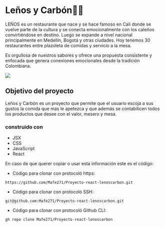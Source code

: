 # Leños y Carbón🥩🔥

LEÑOS es un restaurante que nace y se hace famoso en Cali donde se vuelve parte de la cultura y se conecta emocionalmente con los caleños convirtiéndose en destino. Luego se expande a nivel nacional principalmente en Medellín, Bogotá y otras ciudades. Hoy tenemos 30 restaurantes entre plazoleta de comidas y servicio a la mesa.

Es orgullosa de nuestros sabores y ofrece una propuesta consistente y enfocada que genera conexiones emocionales desde la tradición Colombiana.

![](https://www.guiacomercial.com.co/storage/Cali/663_Le%C3%B1os%20y%20Carbon_5d6d634c3a932.jpeg)

## Objetivo del proyecto

Leños y Carbón es un proyecto que permite que el usuario escoja a sus gustos la comida que mas le apetezca y que además se contabilicen todos los productos que desee con el valor, mesero y mesa.

### construido con
- JSX
- CSS
- JavaScript
- React

En caso de que querer copiar o usar esta información este es el código:

* Código para clonar con protocoló https:

```
https://github.com/Mafe271/Proyecto-react-lenoscarbon.git
```
* Código para clonar con protocoló SSH:


```
git@github.com:Mafe271/Proyecto-react-lenoscarbon.git
```
* Código para clonar con protocoló Github CLI:

```
gh repo clone Mafe271/Proyecto-react-lenoscarbon
```



